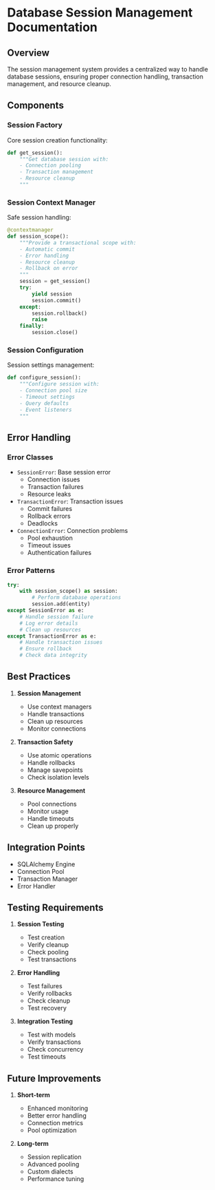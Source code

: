 # Database Session Management Documentation

## Overview
The session management system provides a centralized way to handle database sessions, ensuring proper connection handling, transaction management, and resource cleanup.

## Components

### Session Factory
Core session creation functionality:

```python
def get_session():
    """Get database session with:
    - Connection pooling
    - Transaction management
    - Resource cleanup
    """
```

### Session Context Manager
Safe session handling:

```python
@contextmanager
def session_scope():
    """Provide a transactional scope with:
    - Automatic commit
    - Error handling
    - Resource cleanup
    - Rollback on error
    """
    session = get_session()
    try:
        yield session
        session.commit()
    except:
        session.rollback()
        raise
    finally:
        session.close()
```

### Session Configuration
Session settings management:

```python
def configure_session():
    """Configure session with:
    - Connection pool size
    - Timeout settings
    - Query defaults
    - Event listeners
    """
```

## Error Handling

### Error Classes
- `SessionError`: Base session error
  - Connection issues
  - Transaction failures
  - Resource leaks
- `TransactionError`: Transaction issues
  - Commit failures
  - Rollback errors
  - Deadlocks
- `ConnectionError`: Connection problems
  - Pool exhaustion
  - Timeout issues
  - Authentication failures

### Error Patterns
```python
try:
    with session_scope() as session:
        # Perform database operations
        session.add(entity)
except SessionError as e:
    # Handle session failure
    # Log error details
    # Clean up resources
except TransactionError as e:
    # Handle transaction issues
    # Ensure rollback
    # Check data integrity
```

## Best Practices

1. **Session Management**
   - Use context managers
   - Handle transactions
   - Clean up resources
   - Monitor connections

2. **Transaction Safety**
   - Use atomic operations
   - Handle rollbacks
   - Manage savepoints
   - Check isolation levels

3. **Resource Management**
   - Pool connections
   - Monitor usage
   - Handle timeouts
   - Clean up properly

## Integration Points
- SQLAlchemy Engine
- Connection Pool
- Transaction Manager
- Error Handler

## Testing Requirements

1. **Session Testing**
   - Test creation
   - Verify cleanup
   - Check pooling
   - Test transactions

2. **Error Handling**
   - Test failures
   - Verify rollbacks
   - Check cleanup
   - Test recovery

3. **Integration Testing**
   - Test with models
   - Verify transactions
   - Check concurrency
   - Test timeouts

## Future Improvements

1. **Short-term**
   - Enhanced monitoring
   - Better error handling
   - Connection metrics
   - Pool optimization

2. **Long-term**
   - Session replication
   - Advanced pooling
   - Custom dialects
   - Performance tuning 